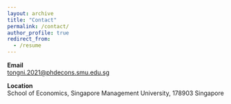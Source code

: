 ```yaml
---
layout: archive
title: "Contact"
permalink: /contact/
author_profile: true
redirect_from:
  - /resume
---
```


**Email**<br> tongni.2021@phdecons.smu.edu.sg

**Location**<br>School of Economics, Singapore Management University, 178903 Singapore 
